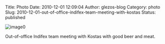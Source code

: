 Title: Photo
Date: 2010-12-01 12:09:04
Author: glezos-blog
Category: photo
Slug: 2010-12-01-out-of-office-indifex-team-meeting-with-kostas
Status: published

![image0](http://40.media.tumblr.com/tumblr_lcrmnencF31qaawg5o1_1280.jpg)

Out-of-office Indifex team meeting with Kostas with good beer and meat.
